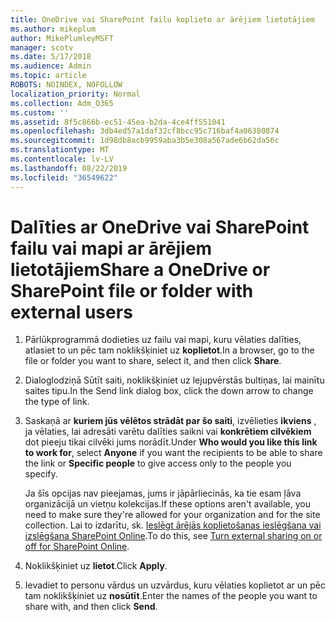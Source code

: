 ```yaml
---
title: OneDrive vai SharePoint failu koplieto ar ārējiem lietotājiem
ms.author: mikeplum
author: MikePlumleyMSFT
manager: scotv
ms.date: 5/17/2018
ms.audience: Admin
ms.topic: article
ROBOTS: NOINDEX, NOFOLLOW
localization_priority: Normal
ms.collection: Adm_O365
ms.custom: ''
ms.assetid: 8f5c866b-ec51-45ea-b2da-4ce4ff551041
ms.openlocfilehash: 3db4ed57a1daf32cf8bcc95c716baf4a06380874
ms.sourcegitcommit: 1d98db8acb9959aba3b5e308a567ade6b62da56c
ms.translationtype: MT
ms.contentlocale: lv-LV
ms.lasthandoff: 08/22/2019
ms.locfileid: "36549622"
---
```

# <a name="share-a-onedrive-or-sharepoint-file-or-folder-with-external-users"></a><span data-ttu-id="a7cd8-102">Dalīties ar OneDrive vai SharePoint failu vai mapi ar ārējiem lietotājiem</span><span class="sxs-lookup"><span data-stu-id="a7cd8-102">Share a OneDrive or SharePoint file or folder with external users</span></span>

1. <span data-ttu-id="a7cd8-103">Pārlūkprogrammā dodieties uz failu vai mapi, kuru vēlaties dalīties, atlasiet to un pēc tam noklikšķiniet uz **koplietot**.</span><span class="sxs-lookup"><span data-stu-id="a7cd8-103">In a browser, go to the file or folder you want to share, select it, and then click **Share**.</span></span>
    
2. <span data-ttu-id="a7cd8-104">Dialoglodziņā Sūtīt saiti, noklikšķiniet uz lejupvērstās bultiņas, lai mainītu saites tipu.</span><span class="sxs-lookup"><span data-stu-id="a7cd8-104">In the Send link dialog box, click the down arrow to change the type of link.</span></span>
    
3. <span data-ttu-id="a7cd8-105">Saskaņā ar **kuriem jūs vēlētos strādāt par šo saiti**, izvēlieties **ikviens** , ja vēlaties, lai adresāti varētu dalīties saikni vai **konkrētiem cilvēkiem** dot pieeju tikai cilvēki jums norādīt.</span><span class="sxs-lookup"><span data-stu-id="a7cd8-105">Under **Who would you like this link to work for**, select **Anyone** if you want the recipients to be able to share the link or **Specific people** to give access only to the people you specify.</span></span> 
    
    <span data-ttu-id="a7cd8-106">Ja šīs opcijas nav pieejamas, jums ir jāpārliecinās, ka tie esam ļāva organizācijā un vietņu kolekcijas.</span><span class="sxs-lookup"><span data-stu-id="a7cd8-106">If these options aren't available, you need to make sure they're allowed for your organization and for the site collection.</span></span> <span data-ttu-id="a7cd8-107">Lai to izdarītu, sk. [Ieslēgt ārējās koplietošanas ieslēgšana vai izslēgšana SharePoint Online](https://go.microsoft.com/fwlink/?linkid=866426).</span><span class="sxs-lookup"><span data-stu-id="a7cd8-107">To do this, see [Turn external sharing on or off for SharePoint Online](https://go.microsoft.com/fwlink/?linkid=866426).</span></span>
    
4. <span data-ttu-id="a7cd8-108">Noklikšķiniet uz **lietot**.</span><span class="sxs-lookup"><span data-stu-id="a7cd8-108">Click **Apply**.</span></span>
    
5. <span data-ttu-id="a7cd8-109">Ievadiet to personu vārdus un uzvārdus, kuru vēlaties koplietot ar un pēc tam noklikšķiniet uz **nosūtīt**.</span><span class="sxs-lookup"><span data-stu-id="a7cd8-109">Enter the names of the people you want to share with, and then click **Send**.</span></span>
    

